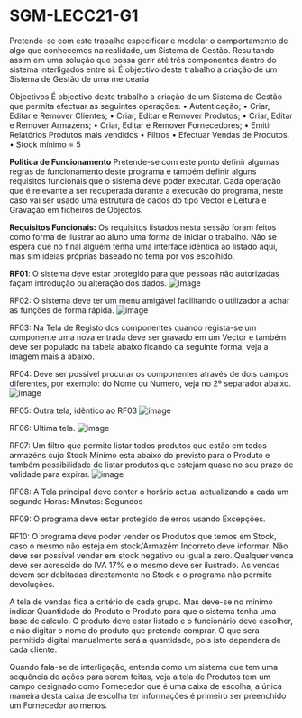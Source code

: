# SGM-LECC21-G1
Pretende-se com este trabalho especificar e modelar o comportamento de algo que conhecemos na realidade, um Sistema de Gestão. Resultando assim em uma solução que possa gerir até três componentes dentro do sistema interligados entre si. É objectivo deste trabalho a criação de um Sistema de Gestão de uma mercearia

Objectivos
É objectivo deste trabalho a criação de um Sistema de Gestão que permita efectuar as seguintes
operações:
• Autenticação;
• Criar, Editar e Remover Clientes;
• Criar, Editar e Remover Produtos;
• Criar, Editar e Remover Armazéns;
• Criar, Editar e Remover Fornecedores;
• Emitir Relatórios Produtos mais vendidos
• Filtros
• Efectuar Vendas de Produtos.
• Stock mínimo = 5

**Politica de Funcionamento**
Pretende-se com este ponto definir algumas regras de funcionamento deste programa e também definir alguns requisitos funcionais que o sistema deve poder executar. Cada operação que é relevante a ser recuperada durante a execução do programa, neste caso vai ser usado uma estrutura de dados do tipo Vector e Leitura e Gravação em ficheiros de Objectos.

**Requisitos Funcionais:**
Os requisitos listados nesta sessão foram feitos como forma de ilustrar ao aluno uma forma de iniciar o trabalho. Não se espera que no final alguém tenha uma interface idêntica ao listado aqui, mas sim ideias próprias baseado no tema por vos escolhido.

**RF01**: O sistema deve estar protegido para que pessoas não autorizadas façam introdução ou alteração dos dados.
![image](https://github.com/Mauroreis100/SGM-LECC23-G1/assets/69197927/99ad8680-b595-4481-8b20-cf4b9a5e63b6)

RF02: O sistema deve ter um menu amigável facilitando o utilizador a achar as funções de forma rápida.
![image](https://github.com/Mauroreis100/SGM-LECC23-G1/assets/69197927/0d21509f-b08e-411c-8376-098103b882c4)

RF03: Na Tela de Registo dos componentes quando regista-se um componente uma nova entrada deve ser gravado em um Vector e também deve ser populado na tabela abaixo ficando da seguinte forma, veja a imagem mais a abaixo.

RF04: Deve ser possível procurar os componentes através de dois campos diferentes, por exemplo: do Nome ou Numero, veja no 2º separador abaixo.
![image](https://github.com/Mauroreis100/SGM-LECC23-G1/assets/69197927/b64f1934-51c1-4746-bd64-0d6b30a4339a)

RF05: Outra tela, idêntico ao RF03
![image](https://github.com/Mauroreis100/SGM-LECC23-G1/assets/69197927/2eb10f0b-2f1a-455e-882e-b2a9f208aa74)

RF06: Ultima tela.
![image](https://github.com/Mauroreis100/SGM-LECC23-G1/assets/69197927/7e8a0361-90dd-47d8-9136-83acc0c135f0)

RF07: Um filtro que permite listar todos produtos que estão em todos armazéns cujo Stock Mínimo esta abaixo do previsto para o Produto e também possibilidade de listar produtos que estejam quase no seu prazo de validade para expirar.
![image](https://github.com/Mauroreis100/SGM-LECC23-G1/assets/69197927/e79c597d-fba0-4e28-8dae-785fcd9d2f89)

RF08: A Tela principal deve conter o horário actual actualizando a cada um segundo
Horas: Minutos: Segundos

RF09: O programa deve estar protegido de erros usando Excepções.

RF10: O programa deve poder vender os Produtos que temos em Stock, caso o mesmo não esteja em stock/Armazém Incorreto deve informar. Não deve ser possível vender em stock negativo ou igual a zero. Qualquer venda deve ser acrescido do IVA 17% e o mesmo deve ser ilustrado. As vendas devem ser debitadas directamente no Stock e o programa não permite devoluções. 

A tela de vendas fica a critério de cada grupo. Mas deve-se no mínimo indicar Quantidade do Produto e Produto para que o sistema tenha uma base de calculo. O produto deve estar listado e o funcionário deve escolher, e não digitar o nome do produto que pretende comprar. O que sera permitido digital manualmente será a quantidade, pois isto dependera de cada cliente.

Quando fala-se de interligação, entenda como um sistema que tem uma sequência de ações para serem feitas, veja a tela de Produtos tem um campo designado como Fornecedor que é uma caixa de escolha, a única maneira desta caixa de escolha ter informações é primeiro ser preenchido um Fornecedor ao menos.







